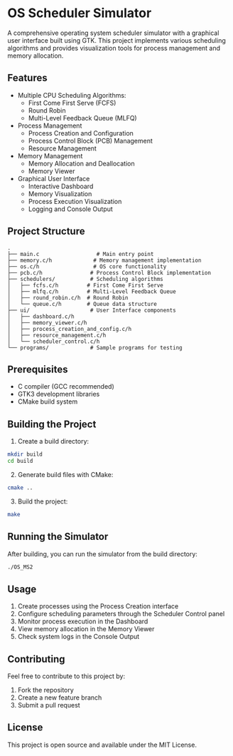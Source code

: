 # OS Scheduler Simulator

A comprehensive operating system scheduler simulator with a graphical user interface built using GTK. This project implements various scheduling algorithms and provides visualization tools for process management and memory allocation.

## Features

- Multiple CPU Scheduling Algorithms:
  - First Come First Serve (FCFS)
  - Round Robin
  - Multi-Level Feedback Queue (MLFQ)
- Process Management
  - Process Creation and Configuration
  - Process Control Block (PCB) Management
  - Resource Management
- Memory Management
  - Memory Allocation and Deallocation
  - Memory Viewer
- Graphical User Interface
  - Interactive Dashboard
  - Memory Visualization
  - Process Execution Visualization
  - Logging and Console Output

## Project Structure

```
.
├── main.c                  # Main entry point
├── memory.c/h             # Memory management implementation
├── os.c/h                 # OS core functionality
├── pcb.c/h               # Process Control Block implementation
├── schedulers/           # Scheduling algorithms
│   ├── fcfs.c/h         # First Come First Serve
│   ├── mlfq.c/h         # Multi-Level Feedback Queue
│   ├── round_robin.c/h  # Round Robin
│   └── queue.c/h        # Queue data structure
├── ui/                   # User Interface components
│   ├── dashboard.c/h
│   ├── memory_viewer.c/h
│   ├── process_creation_and_config.c/h
│   ├── resource_management.c/h
│   └── scheduler_control.c/h
└── programs/             # Sample programs for testing
```

## Prerequisites

- C compiler (GCC recommended)
- GTK3 development libraries
- CMake build system

## Building the Project

1. Create a build directory:
```bash
mkdir build
cd build
```

2. Generate build files with CMake:
```bash
cmake ..
```

3. Build the project:
```bash
make
```

## Running the Simulator

After building, you can run the simulator from the build directory:

```bash
./OS_MS2
```

## Usage

1. Create processes using the Process Creation interface
2. Configure scheduling parameters through the Scheduler Control panel
3. Monitor process execution in the Dashboard
4. View memory allocation in the Memory Viewer
5. Check system logs in the Console Output

## Contributing

Feel free to contribute to this project by:
1. Fork the repository
2. Create a new feature branch
3. Submit a pull request

## License

This project is open source and available under the MIT License.